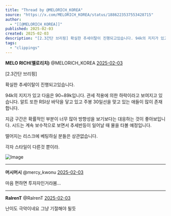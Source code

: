 ```yaml
---
title: "Thread by @MELORICH_KOREA"
source: "https://x.com/MELORICH_KOREA/status/1886223537553428715"
author:
  - "[[@MELORICH_KOREA]]"
published: 2025-02-03
created: 2025-02-03
description: "[2.3간단 브리핑] 확실한 추세이탈이 진행되고있습니다. 94k의 지지가 있고 다음은 90~89k입니다. 관세 적용에 의한 하락이라고 보여지고 있습니다. 알트 또한 RSI상 바닥을 닿고 있고 주봉 30일선을 맞고 있는 애들이 많이 존재합니다. 지"
tags:
  - "clippings"
---
```

**MELO RICH(멜로리치)** @MELORICH\_KOREA [2025-02-03](https://x.com/MELORICH_KOREA/status/1886223537553428715)

\[2.3간단 브리핑\]

확실한 추세이탈이 진행되고있습니다.

94k의 지지가 있고 다음은 90~89k입니다. 관세 적용에 의한 하락이라고 보여지고 있습니다. 알트 또한 RSI상 바닥을 닿고 있고 주봉 30일선을 맞고 있는 애들이 많이 존재합니다.

지금 구간은 확률적인 부분이 너무 많아 방향성을 보기보다는 대응하는 것이 좋아보입니다. 시드는 계속 보수적으로 보면서 추세반등이 일어날 때 물을 타볼 예정입니다.

떨어지는 리스크에 베팅하실 분들은 상관없습니다.

각자 스타일이 다른것 뿐이라.

![Image](https://pbs.twimg.com/media/Gi012P5bQAAb_6X?format=png&name=large)

---

**머시머시** @mercy\_kwonu [2025-02-03](https://x.com/mercy_kwonu/status/1886228517802909759)

마음 편하면 투자자인거라봄...

---

**RalrenT** @RalrenT [2025-02-03](https://x.com/RalrenT/status/1886230356564848953)

난이도 극악이네요 그냥 기절해야 될듯